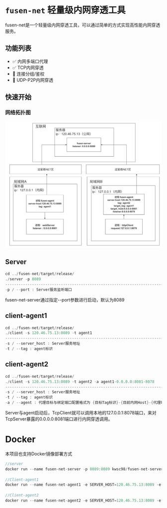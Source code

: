 
# `fusen-net` 轻量级内网穿透工具

fusen-net是一个轻量级内网穿透工具，可以通过简单的方式实现高性能内网穿透服务。

## 功能列表

- :white_check_mark: 内网多端口代理
- :white_check_mark: TCP内网穿透
- :construction: 连接分组/鉴权
- :construction: UDP-P2P内网穿透

## 快速开始

### 网络拓扑图

![网络拓扑图](https://github.com/kwsc98/fusen-net/blob/main/images/net-work.jpeg?raw=true)

## Server

```rust
cd ../fusen-net/target/release/
./server -p 8089
----------------------------------------------------------------------------------
-p / --port : Server服务监听端口
```

fusen-net-server通过指定--port参数进行启动，默认为8089

## client-agent1

```rust
cd ../fusen-net/target/release/
./client -s 120.46.75.13:8089 -t agent1
----------------------------------------------------------------------------------
-s / --server_host : Server服务地址
-t / --tag : agent标识
```

## client-agent2

```rust
cd ../fusen-net/target/release/
./client -s 120.46.75.13:8089 -t agent2 -a agent1-0.0.0.0:8081-8078
----------------------------------------------------------------------------------
-s / --server_host : Server服务地址
-t / --tag : agent标识
-a / --agent : 代理目标与绑定端口配置格式为 {目标Tag标识}-{目前内网Host}-{代理端口} ,支持多端口代理可以指定多个 --agent
```

Server与agent启动后，TcpClient就可以调用本地的127.0.0.1:8078端口，来对TcpServer暴露的0.0.0.0:8081端口进行内网穿透调用。

# Docker
本项目也支持Docker镜像部署方式

```rust
//server
docker run --name fusen-net-server -p 8089:8089 kwsc98/fusen-net-server:latest

//Client-agent1
docker run --name fusen-net-agent1 -e SERVER_HOST=120.46.75.13:8089 -e TAG=agent1 kwsc98/fusen-net-client:latest

//Client-agent2
docker run --name fusen-net-agent2 -e SERVER_HOST=120.46.75.13:8089 -e TAG=agent2 -e AGENTS=agent1-0.0.0.0:8081-8078,agent1-0.0.0.0:8082-8079 -p 8078:8078 -p 8079:8079 kwsc98/fusen-net-client:latest
```